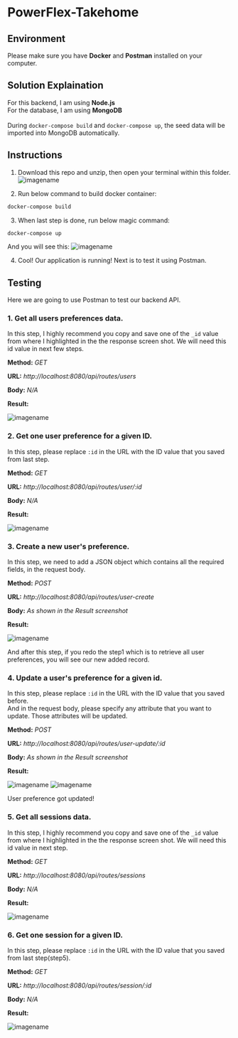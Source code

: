 # PowerFlex-Takehome

## Environment
Please make sure you have **Docker** and **Postman** installed on your computer.

## Solution Explaination
For this backend, I am using **Node.js**  
For the database, I am using **MongoDB**  
<br />
During `docker-compose build` and `docker-compose up`, the seed data will be imported into MongoDB automatically.

## Instructions
1. Download this repo and unzip, then open your terminal within this folder.
![imagename](https://drive.google.com/uc?export=view&id=17VHnao_DXNQ0GqmemazHEZNkanaO-cUV)

2. Run below command to build docker container:
```bash
docker-compose build
```

3. When last step is done, run below magic command:
```bash
docker-compose up
```
 And you will see this:
![imagename](https://drive.google.com/uc?export=view&id=1wuyjxGzlP9OrDq0rD5Zu7AUlMgvAd1K2)

4. Cool! Our application is running! Next is to test it using Postman.

## Testing
Here we are going to use Postman to test our backend API.
### 1. Get all users preferences data.  
In this step, I highly recommend you copy and save one of the ```_id``` value from where I highlighted in the the response screen shot. We will need this id value in next few steps.

**Method:** _GET_  

**URL:** _http://localhost:8080/api/routes/users_  

**Body:** _N/A_  

**Result:**  

![imagename](https://drive.google.com/uc?export=view&id=1qGMafkSBvlhyh34TbDN_u-cOsg8j-DhJ)

### 2. Get one user preference for a given ID.  
In this step, please replace ```:id``` in the URL with the ID value that you saved from last step.

**Method:** _GET_  

**URL:** _http://localhost:8080/api/routes/user/:id_  

**Body:** _N/A_  

**Result:**  

![imagename](https://drive.google.com/uc?export=view&id=1tKbzwq64Buwhga05RfKk4o1TAUbRZ_P1)

### 3. Create a new user's preference.
In this step, we need to add a JSON object which contains all the required fields, in the request body.

**Method:** _POST_  

**URL:** _http://localhost:8080/api/routes/user-create_  

**Body:** _As shown in the Result screenshot_  

**Result:**  

![imagename](https://drive.google.com/uc?export=view&id=1OSPnUDHkSpoHeo0Ch2zBC5Pr4-lc9gqr)

And after this step, if you redo the step1 which is to retrieve all user preferences, you will see our new added record.

### 4. Update a user's preference for a given id.
In this step, please replace ```:id``` in the URL with the ID value that you saved before.   
And in the request body, please specify any attribute that you want to update. Those attributes will be updated.

**Method:** _POST_  

**URL:** _http://localhost:8080/api/routes/user-update/:id_  

**Body:** _As shown in the Result screenshot_  

**Result:**  

![imagename](https://drive.google.com/uc?export=view&id=1Z_7eaQAfEhRGHCYjD15u1Q1H26C6kgIN)
![imagename](https://drive.google.com/uc?export=view&id=1SXDbg2DgtJNDecVDRez8rjupsFakt6PC)

User preference got updated!

### 5. Get all sessions data.  
In this step, I highly recommend you copy and save one of the ```_id``` value from where I highlighted in the the response screen shot. We will need this id value in next step.

**Method:** _GET_  

**URL:** _http://localhost:8080/api/routes/sessions_  

**Body:** _N/A_  

**Result:**  

![imagename](https://drive.google.com/uc?export=view&id=1NHjBaa1aZq8LIIqczLGRUA6F5lpETcFf)

### 6. Get one session for a given ID.  
In this step, please replace ```:id``` in the URL with the ID value that you saved from last step(step5).

**Method:** _GET_  

**URL:** _http://localhost:8080/api/routes/session/:id_  

**Body:** _N/A_  

**Result:**  

![imagename](https://drive.google.com/uc?export=view&id=1e9rzL-Rt4lcLecQx-gQXs1I8EMCuJIJB)

